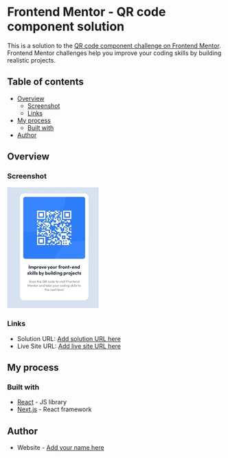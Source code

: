# Frontend Mentor - QR code component solution

This is a solution to the [QR code component challenge on Frontend Mentor](https://www.frontendmentor.io/challenges/qr-code-component-iux_sIO_H). Frontend Mentor challenges help you improve your coding skills by building realistic projects.

## Table of contents

- [Overview](#overview)
  - [Screenshot](#screenshot)
  - [Links](#links)
- [My process](#my-process)
  - [Built with](#built-with)
- [Author](#author)

## Overview

### Screenshot

![](./design/screenshot.png)

### Links

- Solution URL: [Add solution URL here](https://github.com/oleg-kuzmin/qr-code-component)
- Live Site URL: [Add live site URL here](https://qr-code-component-5ifuuxqlt-info-oleg-kuzmin.vercel.app/)

## My process

### Built with

- [React](https://reactjs.org/) - JS library
- [Next.js](https://nextjs.org/) - React framework

## Author

- Website - [Add your name here](https://github.com/oleg-kuzmin)
